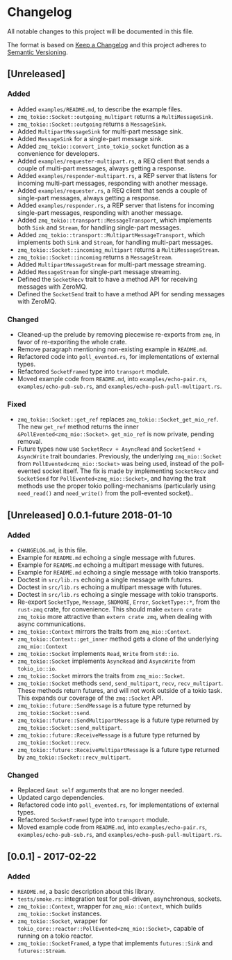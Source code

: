 # Changelog
All notable changes to this project will be documented in this file.

The format is based on [Keep a Changelog](http://keepachangelog.com/en/1.0.0/)
and this project adheres to [Semantic Versioning](http://semver.org/spec/v2.0.0.html).

## [Unreleased]
### Added
- Added `examples/README.md`, to describe the example files.
- `zmq_tokio::Socket::outgoing_multipart` returns a `MultiMessageSink`.
- `zmq_tokio::Socket::outgoing` returns a `MessageSink`.
- Added `MultipartMessageSink` for multi-part message sink.
- Added `MessageSink` for a single-part message sink.
- Added `zmq_tokio::convert_into_tokio_socket` function as a convenience for developers.
- Added `examples/requester-multipart.rs`, a REQ client that sends a couple of multi-part messages, always getting a response.
- Added `examples/responder-multipart.rs`, a REP server that listens for incoming multi-part messages, responding with another message.
- Added `examples/requester.rs`, a REQ client that sends a couple of single-part messages, always getting a response.
- Added `examples/responder.rs`, a REP server that listens for incoming single-part messages, responding with another message.
- Added `zmq_tokio::transport::MessageTransport`, which implements both `Sink` and `Stream`, for handling single-part messages.
- Added `zmq_tokio::transport::MultipartMessageTransport`, which implements both `Sink` and `Stream`, for handling multi-part messages.
- `zmq_tokio::Socket::incoming_multipart` returns a `MultiMessageStream`.
- `zmq_tokio::Socket::incoming` returns a `MessageStream`.
- Added `MultipartMessageStream` for multi-part message streaming.
- Added `MessageStream` for single-part message streaming.
- Defined the `SocketRecv` trait to have a method API for receiving messages with ZeroMQ.
- Defined the `SocketSend` trait to have a method API for sending messages with ZeroMQ.

### Changed
- Cleaned-up the prelude by removing piecewise re-exports from `zmq`, in favor of re-exporiting the whole crate.
- Remove paragraph mentioning non-existing example in `README.md`.
- Refactored code into `poll_evented.rs`, for implementations of external types.
- Refactored `SocketFramed` type into `transport` module.
- Moved example code from `README.md`, into `examples/echo-pair.rs`, `examples/echo-pub-sub.rs`, and `examples/echo-push-pull-multipart.rs`.

### Fixed
- `zmq_tokio::Socket::get_ref` replaces `zmq_tokio::Socket_get_mio_ref`. The new `get_ref` method returns the inner `&PollEvented<zmq_mio::Socket>`. `get_mio_ref` is now private, pending removal.
- Future types now use `SocketRecv + AsyncRead` and `SocketSend + AsyncWrite` trait boundaries. Previously, the underlying `zmq_mio::Socket` from `PollEvented<zmq_mio::Socket>` was being used, instead of the poll-evented socket itself. The fix is made by implementing `SocketRecv` and `SocketSend` for `PollEvented<zmq_mio::Socket>`, and having the trait methods use the proper tokio polling-mechanisms (particularly using `need_read()` and `need_write()` from the poll-evented socket)..

## [Unreleased] 0.0.1-future 2018-01-10
### Added
- `CHANGELOG.md`, is this file.
- Example for `README.md` echoing a single message with futures.
- Example for `README.md` echoing a multipart message with futures.
- Example for `README.md` echoing a single message with tokio transports.
- Doctest in  `src/lib.rs` echoing a single message with futures.
- Doctest in  `src/lib.rs` echoing a multipart message with futures.
- Doctest in  `src/lib.rs` echoing a single message with tokio transports.
- Re-export `SocketType`, `Message`, `SNDMORE`, `Error`, `SocketType::*`, from the `rust-zmq` crate, for convenience. This should make `extern crate zmq_tokio` more attractive than `extern crate zmq`, when dealing with async communications.
- `zmq_tokio::Context` mirrors the traits from `zmq_mio::Context`.
- `zmq_tokio::Context::get_inner` method gets a clone of the underlying `zmq_mio::Context`
- `zmq_tokio::Socket` implements `Read`, `Write` from `std::io`.
- `zmq_tokio::Socket` implements `AsyncRead` and `AsyncWrite` from `tokio_io::io`.
- `zmq_tokio::Socket` mirrors the traits from `zmq_mio::Socket`.
- `zmq_tokio::Socket` methods `send`, `send_multipart`, `recv`, `recv_multipart`. These methods return futures, and will not work outside of a tokio task. This expands our coverage of the `zmq::Socket` API.
- `zmq_tokio::future::SendMessage` is a future type returned by `zmq_tokio::Socket::send`.
- `zmq_tokio::future::SendMultipartMessage` is a future type returned by `zmq_tokio::Socket::send_multipart`.
- `zmq_tokio::future::ReceiveMessage` is a future type returned by `zmq_tokio::Socket::recv`.
- `zmq_tokio::future::ReceiveMultipartMessage` is a future type returned by `zmq_tokio::Socket::recv_multipart`.

### Changed
- Replaced `&mut self` arguments that are no longer needed.
- Updated cargo dependencies.
- Refactored code into `poll_evented.rs`, for implementations of external types.
- Refactored `SocketFramed` type into `transport` module.
- Moved example code from `README.md`, into `examples/echo-pair.rs`, `examples/echo-pub-sub.rs`, and `examples/echo-push-pull-multipart.rs`.

## [0.0.1] - 2017-02-22
### Added
- `README.md`, a basic description about this library.
- `tests/smoke.rs`: integration test for poll-driven, asynchronous, sockets.
- `zmq_tokio::Context`, wrapper for `zmq_mio::Context`, which builds `zmq_tokio::Socket` instances.
- `zmq_tokio::Socket`, wrapper for `tokio_core::reactor::PollEvented<zmq_mio::Socket>`, capable of running on a tokio reactor.
- `zmq_tokio::SocketFramed`, a type that implements `futures::Sink` and `futures::Stream`.
